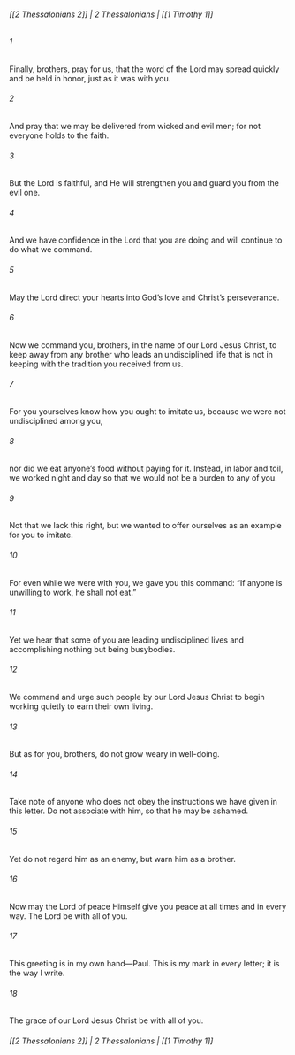 ###### [[2 Thessalonians 2]] | 2 Thessalonians | [[1 Timothy 1]]

###### 1
Finally, brothers, pray for us, that the word of the Lord may spread quickly and be held in honor, just as it was with you.
###### 2
And pray that we may be delivered from wicked and evil men; for not everyone holds to the faith.
###### 3
But the Lord is faithful, and He will strengthen you and guard you from the evil one.
###### 4
And we have confidence in the Lord that you are doing and will continue to do what we command.
###### 5
May the Lord direct your hearts into God’s love and Christ’s perseverance.
###### 6
Now we command you, brothers, in the name of our Lord Jesus Christ, to keep away from any brother who leads an undisciplined life that is not in keeping with the tradition you received from us.
###### 7
For you yourselves know how you ought to imitate us, because we were not undisciplined among you,
###### 8
nor did we eat anyone’s food without paying for it. Instead, in labor and toil, we worked night and day so that we would not be a burden to any of you.
###### 9
Not that we lack this right, but we wanted to offer ourselves as an example for you to imitate.
###### 10
For even while we were with you, we gave you this command: “If anyone is unwilling to work, he shall not eat.”
###### 11
Yet we hear that some of you are leading undisciplined lives and accomplishing nothing but being busybodies.
###### 12
We command and urge such people by our Lord Jesus Christ to begin working quietly to earn their own living.
###### 13
But as for you, brothers, do not grow weary in well-doing.
###### 14
Take note of anyone who does not obey the instructions we have given in this letter. Do not associate with him, so that he may be ashamed.
###### 15
Yet do not regard him as an enemy, but warn him as a brother.
###### 16
Now may the Lord of peace Himself give you peace at all times and in every way. The Lord be with all of you.
###### 17
This greeting is in my own hand—Paul. This is my mark in every letter; it is the way I write.
###### 18
The grace of our Lord Jesus Christ be with all of you.

###### [[2 Thessalonians 2]] | 2 Thessalonians | [[1 Timothy 1]]
